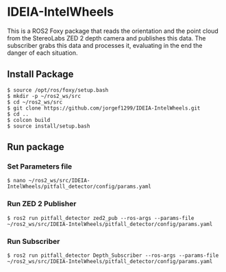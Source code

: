 # IDEIA-IntelWheels
This is a ROS2 Foxy package that reads the orientation and the point cloud from the StereoLabs ZED 2 depth camera and publishes this data.
The subscriber grabs this data and processes it, evaluating in the end the danger of each situation.

## Install Package
```
$ source /opt/ros/foxy/setup.bash
$ mkdir -p ~/ros2_ws/src
$ cd ~/ros2_ws/src
$ git clone https://github.com/jorgef1299/IDEIA-IntelWheels.git
$ cd ..
$ colcon build
$ source install/setup.bash
```
## Run package
### Set Parameters file
```
$ nano ~/ros2_ws/src/IDEIA-IntelWheels/pitfall_detector/config/params.yaml
```
### Run ZED 2 Publisher
```
$ ros2 run pitfall_detector zed2_pub --ros-args --params-file ~/ros2_ws/src/IDEIA-IntelWheels/pitfall_detector/config/params.yaml
```
### Run Subscriber
```
$ ros2 run pitfall_detector Depth_Subscriber --ros-args --params-file ~/ros2_ws/src/IDEIA-IntelWheels/pitfall_detector/config/params.yaml
```
